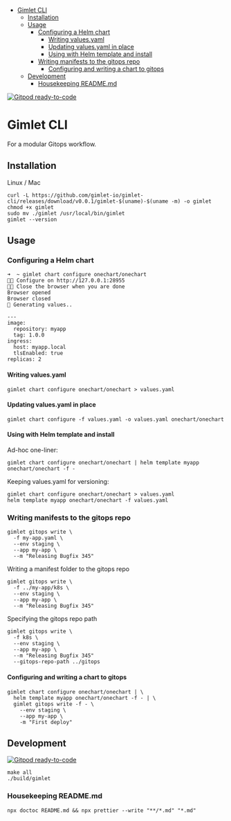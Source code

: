 <!-- START doctoc generated TOC please keep comment here to allow auto update -->
<!-- DON'T EDIT THIS SECTION, INSTEAD RE-RUN doctoc TO UPDATE -->

- [Gimlet CLI](#gimlet-cli)
  - [Installation](#installation)
  - [Usage](#usage)
    - [Configuring a Helm chart](#configuring-a-helm-chart)
      - [Writing values.yaml](#writing-valuesyaml)
      - [Updating values.yaml in place](#updating-valuesyaml-in-place)
      - [Using with Helm template and install](#using-with-helm-template-and-install)
    - [Writing manifests to the gitops repo](#writing-manifests-to-the-gitops-repo)
      - [Configuring and writing a chart to gitops](#configuring-and-writing-a-chart-to-gitops)
  - [Development](#development)
    - [Housekeeping README.md](#housekeeping-readmemd)

<!-- END doctoc generated TOC please keep comment here to allow auto update -->

[![Gitpod ready-to-code](https://img.shields.io/badge/Gitpod-ready--to--code-blue?logo=gitpod)](https://gitpod.io/#https://github.com/gimlet-io/gimlet-cli)

# Gimlet CLI

For a modular Gitops workflow.

## Installation

Linux / Mac

```
curl -L https://github.com/gimlet-io/gimlet-cli/releases/download/v0.0.1/gimlet-$(uname)-$(uname -m) -o gimlet
chmod +x gimlet
sudo mv ./gimlet /usr/local/bin/gimlet
gimlet --version
```

## Usage

### Configuring a Helm chart

```
➜  ~ gimlet chart configure onechart/onechart
👩‍💻 Configure on http://127.0.0.1:28955
👩‍💻 Close the browser when you are done
Browser opened
Browser closed
📁 Generating values..

---
image:
  repository: myapp
  tag: 1.0.0
ingress:
  host: myapp.local
  tlsEnabled: true
replicas: 2
```

#### Writing values.yaml

```
gimlet chart configure onechart/onechart > values.yaml
```

#### Updating values.yaml in place

```
gimlet chart configure -f values.yaml -o values.yaml onechart/onechart
```

#### Using with Helm template and install

Ad-hoc one-liner:

```
gimlet chart configure onechart/onechart | helm template myapp onechart/onechart -f -
```

Keeping values.yaml for versioning:

```
gimlet chart configure onechart/onechart > values.yaml
helm template myapp onechart/onechart -f values.yaml
```

### Writing manifests to the gitops repo

```
gimlet gitops write \
  -f my-app.yaml \
  --env staging \
  --app my-app \
  --m "Releasing Bugfix 345"
```

Writing a manifest folder to the gitops repo

```
gimlet gitops write \
  -f ../my-app/k8s \
  --env staging \
  --app my-app \
  --m "Releasing Bugfix 345"
```

Specifying the gitops repo path

```
gimlet gitops write \
  -f k8s \
  --env staging \
  --app my-app \
  --m "Releasing Bugfix 345"
  --gitops-repo-path ../gitops
```

#### Configuring and writing a chart to gitops

```
gimlet chart configure onechart/onechart | \
  helm template myapp onechart/onechart -f - | \
  gimlet gitops write -f - \
    --env staging \
    --app my-app \
    -m "First deploy"
```

## Development

[![Gitpod ready-to-code](https://img.shields.io/badge/Gitpod-ready--to--code-blue?logo=gitpod)](https://gitpod.io/#https://github.com/gimlet-io/gimlet-cli)

```
make all
./build/gimlet
```

### Housekeeping README.md

```
npx doctoc README.md && npx prettier --write "**/*.md" "*.md"
```
